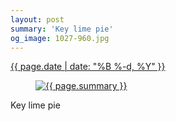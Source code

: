 ```yaml
---
layout: post
summary: 'Key lime pie'
og_image: 1027-960.jpg
---
```


<div class="post">
 <time>
  <a href="/1027">
   {{ page.date | date: "%B %-d, %Y" }}
  </a>
 </time>
 <a href="/1027">
  <figure data-taken="10/25/2019">
   <img alt="{{ page.summary }}" sizes="(min-width: 700px) 50vw, calc(100vw - 2rem)" src="{{ site.assets_url }}/1027-480.jpg" srcset="{{ site.assets_url }}/1027-240.jpg 240w, {{ site.assets_url }}/1027-480.jpg 480w, {{ site.assets_url }}/1027-720.jpg 720w, {{ site.assets_url }}/1027-960.jpg 960w"/>
  </figure>
 </a>
 <span>
  Key lime pie
 </span>
</div>
